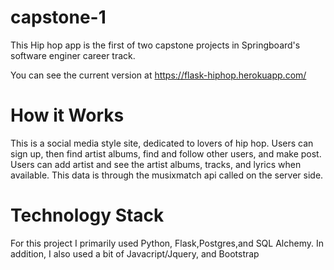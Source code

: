 # capstone-1
This Hip hop app is the first of two capstone projects in Springboard's software enginer career track.

You can see the current version at https://flask-hiphop.herokuapp.com/

# How it Works
This is a social media style site, dedicated to lovers of hip hop. Users can sign up, then find artist albums, find and follow other users, and make post. Users can add artist and see the artist albums, tracks, and lyrics when available. This data is through the musixmatch api called on the server side.

# Technology Stack
For this project I primarily used Python, Flask,Postgres,and  SQL Alchemy. In addition, I also used a bit of Javacript/Jquery, and Bootstrap 

